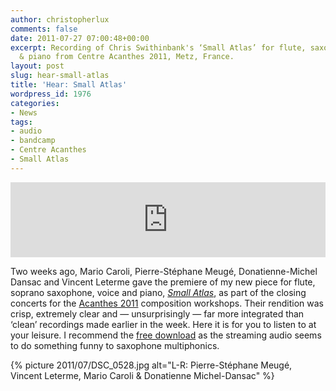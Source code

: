 ```yaml
---
author: christopherlux
comments: false
date: 2011-07-27 07:00:48+00:00
excerpt: Recording of Chris Swithinbank's ‘Small Atlas’ for flute, saxophone, voice
  & piano from Centre Acanthes 2011, Metz, France.
layout: post
slug: hear-small-atlas
title: 'Hear: Small Atlas'
wordpress_id: 1976
categories:
- News
tags:
- audio
- bandcamp
- Centre Acanthes
- Small Atlas
---
```


<p><iframe style="border: 0; width: 100%; height: 120px;" src="http://bandcamp.com/EmbeddedPlayer/track=1152711033/size=large/bgcol=ffffff/linkcol=0687f5/tracklist=false/artwork=small/transparent=true/" seamless><a href="http://hear.chrisswithinbank.net/track/small-atlas">Small Atlas by Mario Caroli, Pierre-Stéphane Meugé, Donatienne Michel-Dansac &amp; Vincent Leterme</a></iframe></p>

Two weeks ago, Mario Caroli, Pierre-Stéphane Meugé, Donatienne-Michel Dansac and Vincent Leterme gave the premiere of my new piece for flute, soprano saxophone, voice and piano, [_Small Atlas_](/2011/05/small-atlas/), as part of the closing concerts for the [Acanthes 2011](http://www.acanthes.com/) composition workshops. Their rendition was crisp, extremely clear and — unsurprisingly — far more integrated than ‘clean’ recordings made earlier in the week. Here it is for you to listen to at your leisure. I recommend the [free download](http://hear.chrisswithinbank.net/track/small-atlas) as the streaming audio seems to do something funny to saxophone multiphonics.

{% picture 2011/07/DSC_0528.jpg alt="L-R: Pierre-Stéphane Meugé, Vincent Leterme, Mario Caroli & Donatienne Michel-Dansac" %}
